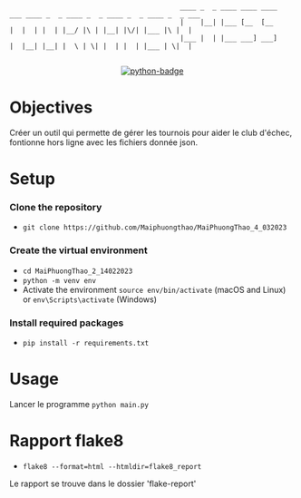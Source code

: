 
```

                                          ____ _  _ ____ ____ ____    ___ ____ _  _ ____ _  _ ____ _  _ ____ _  _ ___ 
                                          |    |__| |___ [__  [__      |  |  | |  | |__/ |\ | |__| |\/| |___ |\ |  |  
                                          |___ |  | |___ ___] ___]     |  |__| |__| |  \ | \| |  | |  | |___ | \|  |  


```


<p align="center">
    <a href="https://www.python.org">
        <img src="https://img.shields.io/badge/Python-3.9+-3776AB?style=flat&logo=python&logoColor=white" alt="python-badge">
    </a>
</p>


# Objectives

Créer un outil qui permette de gérer les tournois pour aider le club d'échec, fontionne hors ligne avec les fichiers donnée json.


# Setup


### Clone the repository

- `git clone https://github.com/Maiphuongthao/MaiPhuongThao_4_032023`


### Create the virtual environment

- `cd MaiPhuongThao_2_14022023`
- `python -m venv env`
- Activate the environment `source env/bin/activate` (macOS and Linux) or `env\Scripts\activate` (Windows)


### Install required packages

- `pip install -r requirements.txt`



# Usage

Lancer le programme `python main.py`

# Rapport flake8

- `flake8 --format=html --htmldir=flake8_report`

Le rapport se trouve dans le dossier 'flake-report'



